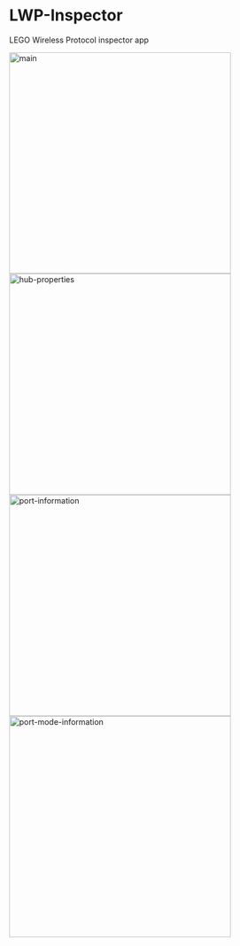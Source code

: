 # LWP-Inspector
LEGO Wireless Protocol inspector app

<img width="400" alt="main" src="https://github.com/user-attachments/assets/c366ae13-8669-42a0-8093-f555a4aea1e3">
<img width="400" alt="hub-properties" src="https://github.com/user-attachments/assets/9c27cb9c-9c5e-4b18-ab7c-5820c171ebae">
<img width="400" alt="port-information" src="https://github.com/user-attachments/assets/c2622025-700e-49c1-be57-4b27d501c376">
<img width="400" alt="port-mode-information" src="https://github.com/user-attachments/assets/09cff681-575f-486c-8e70-f152ffbd98a0">
